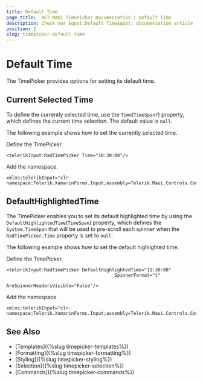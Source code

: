 ```yaml
---
title: Default Time
page_title: .NET MAUI TimePicker Documentation | Default Time
description: Check our &quot;Default Time&quot; documentation article for Telerik TimePicker for .NET MAUI.
position: 2
slug: timepicker-default-time
---
```


# Default Time

The TimePicker provides options for setting its default time.

## Current Selected Time

To define the currently selected time, use the `Time`(`TimeSpan?`) property, which defines the current time selection. The default value is `null`.

The following example shows how to set the currently selected time.

Define the TimePicker.

```
<telerikInput:RadTimePicker Time="10:30:00"/>
```

Add the namespace.

```XAML
xmlns:telerikInput="clr-namespace:Telerik.XamarinForms.Input;assembly=Telerik.Maui.Controls.Compatibility"
```

## DefaultHighlightedTime

The TimePicker enables you to set its default highlighted time by using the  `DefaultHighlightedTime`(`TimeSpan`) property, which defines the `System.TimeSpan` that will be used to pre-scroll each spinner when the `RadTimePicker.Time` property is set to `null`.

The following example shows how to set the default highlighted time.

Define the TimePicker.

```XAML
<telerikInput:RadTimePicker DefaultHighlightedTime="11:30:00"
                                        SpinnerFormat="t"
                                        AreSpinnerHeadersVisible="False"/>
```

Add the namespace.

```XAML
xmlns:telerikInput="clr-namespace:Telerik.XamarinForms.Input;assembly=Telerik.Maui.Controls.Compatibility"
```
 

## See Also

- [Templates]({%slug timepicker-templates%})
- [Formatting]({%slug timepicker-formatting%})
- [Styling]({%slug timepicker-styling%})
- [Selection]({%slug timepicker-selection%})
- [Commands]({%slug timepicker-commands%})
